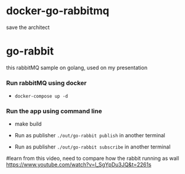 # docker-go-rabbitmq
save the architect

# go-rabbit
this rabbitMQ sample on golang, used on my presentation



### Run rabbitMQ using docker
 - `docker-compose up -d`

### Run the app using command line
 - make build

 - Run as publisher `./out/go-rabbit publish` in another terminal

 - Run as publisher `./out/go-rabbit subscribe` in another terminal
 
 #learn from this video, need to compare how the rabbit running as wall
 https://www.youtube.com/watch?v=l_SgYpDu3JQ&t=2261s
